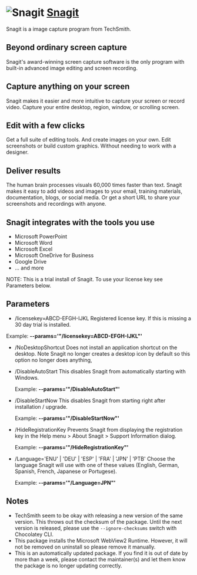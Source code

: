 # ![Snagit](https://cdn.jsdelivr.net/gh/pauby/chocopackages/icons/snagit.png "Snagit Logo") [Snagit](https://chocolatey.org/packages/snagit)

Snagit is a image capture program from TechSmith.

## Beyond ordinary screen capture

Snagit's award-winning screen capture software is the only program with built-in advanced image editing and screen recording.

## Capture anything on your screen

Snagit makes it easier and more intuitive to capture your screen or record video. Capture your entire desktop, region, window, or scrolling screen.

## Edit with a few clicks

Get a full suite of editing tools. And create images on your own. Edit screenshots or build custom graphics. Without needing to work with a designer.

## Deliver results

The human brain processes visuals 60,000 times faster than text. Snagit makes it easy to add videos and images to your email, training materials, documentation, blogs, or social media. Or get a short URL to share your screenshots and recordings with anyone.

## Snagit integrates with the tools you use

* Microsoft PowerPoint
* Microsoft Word
* Microsoft Excel
* Microsoft OneDrive for Business
* Google Drive
* ... and more

NOTE: This is a trial install of Snagit. To use your license key see Parameters below.

## Parameters

* /licensekey=ABCD-EFGH-IJKL
  Registered license key. If this is missing a 30 day trial is installed.

Example: **--params='"/licensekey=ABCD-EFGH-IJKL"'**

* /NoDesktopShortcut
  Does not install an application shortcut on the desktop. Note Snagit no longer creates a desktop icon by default so this option no longer does anything,

* /DisableAutoStart
  This disables Snagit from automatically starting with Windows.

  Example: **--params='"/DisableAutoStart"'**

* /DisableStartNow
  This disables Snagit from starting right after installation / upgrade.

  Example: **--params='"/DisableStartNow"'**

* /HideRegistrationKey
  Prevents Snagit from displaying the registration key in the Help menu > About Snagit > Support Information dialog.

  Example: **--params='"/HideRegistrationKey"'**

* /Language='ENU' | 'DEU' | 'ESP' | 'FRA' | 'JPN' | 'PTB'
 Choose the language Snagit will use with one of these values (English, German, Spanish, French, Japanese or Portugese).

  Example: **--params='"/Language=JPN"'**

## Notes

* TechSmith seem to be okay with releasing a new version of the same version. This throws out the checksum of the package. Until the next version is released, please use the `--ignore-checksums` switch with Chocolatey CLI.
* This package installs the Microsoft WebView2 Runtime. However, it will not be removed on uninstall so please remove it manually.
* This is an automatically updated package. If you find it is out of date by more than a week, please contact the maintainer(s) and let them know the package is no longer updating correctly.
